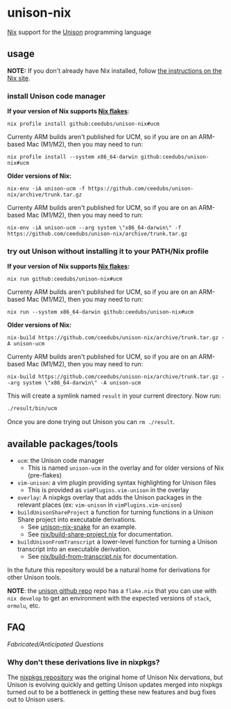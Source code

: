 # unison-nix

[Nix] support for the [Unison] programming language

## usage

**NOTE:** If you don't already have Nix installed, follow [the instructions on the Nix site](https://nixos.org/download.html).

### install Unison code manager

**If your version of Nix supports [Nix flakes]**:

```
nix profile install github:ceedubs/unison-nix#ucm
```

Currenty ARM builds aren't published for UCM, so if you are on an ARM-based Mac (M1/M2), then you may need to run:

```
nix profile install --system x86_64-darwin github:ceedubs/unison-nix#ucm
```

**Older versions of Nix:**

```
nix-env -iA unison-ucm -f https://github.com/ceedubs/unison-nix/archive/trunk.tar.gz
```

Currenty ARM builds aren't published for UCM, so if you are on an ARM-based Mac (M1/M2), then you may need to run:

```
nix-env -iA unison-ucm --arg system \"x86_64-darwin\" -f https://github.com/ceedubs/unison-nix/archive/trunk.tar.gz
```

### try out Unison without installing it to your PATH/Nix profile

**If your version of Nix supports [Nix flakes]:**

```
nix run github:ceedubs/unison-nix#ucm
```

Currenty ARM builds aren't published for UCM, so if you are on an ARM-based Mac (M1/M2), then you may need to run:

```
nix run --system x86_64-darwin github:ceedubs/unison-nix#ucm
```

**Older versions of Nix:**

```
nix-build https://github.com/ceedubs/unison-nix/archive/trunk.tar.gz -A unison-ucm
```

Currenty ARM builds aren't published for UCM, so if you are on an ARM-based Mac (M1/M2), then you may need to run:

```
nix-build https://github.com/ceedubs/unison-nix/archive/trunk.tar.gz --arg system \"x86_64-darwin\" -A unison-ucm
```


This will create a symlink named `result` in your current directory. Now run:

```sh
./result/bin/ucm
```

Once you are done trying out Unison you can `rm ./result`.

## available packages/tools

* `ucm`: the Unison code manager
  * This is named `unison-ucm` in the overlay and for older versions of Nix (pre-flakes)
* `vim-unison`: a vim plugin providing syntax highlighting for Unison files
  * This is provided as `vimPlugins.vim-unison` in the overlay
* `overlay`: A nixpkgs overlay that adds the Unison packages in the relevant places (ex: `vim-unison` in `vimPlugins.vim-unison`)
* `buildUnisonShareProject` a function for turning functions in a Unison Share project into executable derivations.
  * See [unison-nix-snake](https://github.com/ceedubs/unison-nix-snake) for an example.
  * See [nix/build-share-project.nix](nix/build-share-project.nix) for documentation.
* `buildUnisonFromTranscript` a lower-level function for turning a Unison transcript into an executable derivation.
  * See [nix/build-from-transcript.nix](nix/build-from-transcript.nix) for documentation.

In the future this repository would be a natural home for derivations for other Unison tools.

**NOTE**: the [unison github repo](https://github.com/unisonweb/unison) repo has a `flake.nix` that you can use with `nix develop` to get an environment with the expected versions of `stack`, `ormolu`, etc.

## FAQ

*Fabricated/Anticipated Questions*

### Why don't these derivations live in nixpkgs?

The [nixpkgs repository][nixpkgs] was the original home of Unison Nix dervations, but Unison is evolving quickly and getting Unison updates merged into nixpkgs turned out to be a bottleneck in getting these new features and bug fixes out to Unison users.

[Nix]: https://nixos.org/
[Nix Flakes]: https://nixos.wiki/wiki/Flakes
[nixpkgs]: https://github.com/nixos/nixpkgs
[Stack]: https://docs.haskellstack.org/en/stable/README/
[Unison]: https://www.unisonweb.org/
